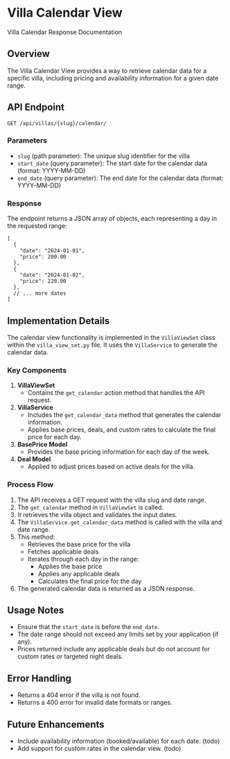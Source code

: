 # Villa Calendar View

Villa Calendar Response Documentation

## Overview

The Villa Calendar View provides a way to retrieve calendar data for a specific villa, including pricing and availability information for a given date range.

## API Endpoint

```
GET /api/villas/{slug}/calendar/

```

### Parameters

- `slug` (path parameter): The unique slug identifier for the villa
- `start_date` (query parameter): The start date for the calendar data (format: YYYY-MM-DD)
- `end_date` (query parameter): The end date for the calendar data (format: YYYY-MM-DD)  


### Response

The endpoint returns a JSON array of objects, each representing a day in the requested range:

```
[
  {
    "date": "2024-01-01",
    "price": 200.00
  },
  {
    "date": "2024-01-02",
    "price": 220.00
  },
  // ... more dates
]

```

## Implementation Details

The calendar view functionality is implemented in the `VillaViewSet` class within the `villa_view_set.py` file. It uses the `VillaService` to generate the calendar data.

### Key Components

1. **VillaViewSet**
   - Contains the `get_calendar` action method that handles the API request.
2. **VillaService**
   - Includes the `get_calendar_data` method that generates the calendar information.
   - Applies base prices, deals, and custom rates to calculate the final price for each day.
3. **BasePrice Model**
   - Provides the base pricing information for each day of the week.
4. **Deal Model**
   - Applied to adjust prices based on active deals for the villa.

### Process Flow

1. The API receives a GET request with the villa slug and date range.
2. The `get_calendar` method in `VillaViewSet` is called.
3. It retrieves the villa object and validates the input dates.
4. The `VillaService.get_calendar_data` method is called with the villa and date range.
5. This method:
   - Retrieves the base price for the villa
   - Fetches applicable deals
   - Iterates through each day in the range:
     - Applies the base price
     - Applies any applicable deals
     - Calculates the final price for the day
6. The generated calendar data is returned as a JSON response.

## Usage Notes

- Ensure that the `start_date` is before the `end_date`.
- The date range should not exceed any limits set by your application (if any).
- Prices returned include any applicable deals but do not account for custom rates or targeted night deals.  


## Error Handling

- Returns a 404 error if the villa is not found.
- Returns a 400 error for invalid date formats or ranges.  


## Future Enhancements

- Include availability information (booked/available) for each date. (todo)
- Add support for custom rates in the calendar view. (todo)
